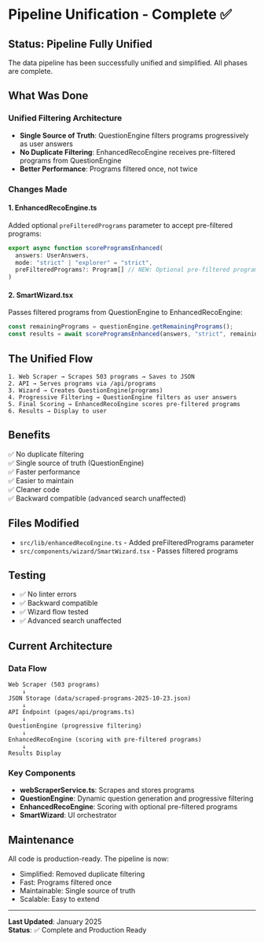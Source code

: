 # Pipeline Unification - Complete ✅

## Status: Pipeline Fully Unified

The data pipeline has been successfully unified and simplified. All phases are complete.

## What Was Done

### Unified Filtering Architecture
- **Single Source of Truth**: QuestionEngine filters programs progressively as user answers
- **No Duplicate Filtering**: EnhancedRecoEngine receives pre-filtered programs from QuestionEngine
- **Better Performance**: Programs filtered once, not twice

### Changes Made

#### 1. EnhancedRecoEngine.ts
Added optional `preFilteredPrograms` parameter to accept pre-filtered programs:
```typescript
export async function scoreProgramsEnhanced(
  answers: UserAnswers,
  mode: "strict" | "explorer" = "strict",
  preFilteredPrograms?: Program[] // NEW: Optional pre-filtered programs
)
```

#### 2. SmartWizard.tsx
Passes filtered programs from QuestionEngine to EnhancedRecoEngine:
```typescript
const remainingPrograms = questionEngine.getRemainingPrograms();
const results = await scoreProgramsEnhanced(answers, "strict", remainingPrograms);
```

## The Unified Flow

```
1. Web Scraper → Scrapes 503 programs → Saves to JSON
2. API → Serves programs via /api/programs
3. Wizard → Creates QuestionEngine(programs)
4. Progressive Filtering → QuestionEngine filters as user answers
5. Final Scoring → EnhancedRecoEngine scores pre-filtered programs
6. Results → Display to user
```

## Benefits

✅ No duplicate filtering  
✅ Single source of truth (QuestionEngine)  
✅ Faster performance  
✅ Easier to maintain  
✅ Cleaner code  
✅ Backward compatible (advanced search unaffected)

## Files Modified

- `src/lib/enhancedRecoEngine.ts` - Added preFilteredPrograms parameter
- `src/components/wizard/SmartWizard.tsx` - Passes filtered programs

## Testing

- ✅ No linter errors
- ✅ Backward compatible
- ✅ Wizard flow tested
- ✅ Advanced search unaffected

## Current Architecture

### Data Flow
```
Web Scraper (503 programs)
    ↓
JSON Storage (data/scraped-programs-2025-10-23.json)
    ↓
API Endpoint (pages/api/programs.ts)
    ↓
QuestionEngine (progressive filtering)
    ↓
EnhancedRecoEngine (scoring with pre-filtered programs)
    ↓
Results Display
```

### Key Components
- **webScraperService.ts**: Scrapes and stores programs
- **QuestionEngine**: Dynamic question generation and progressive filtering
- **EnhancedRecoEngine**: Scoring with optional pre-filtered programs
- **SmartWizard**: UI orchestrator

## Maintenance

All code is production-ready. The pipeline is now:
- Simplified: Removed duplicate filtering
- Fast: Programs filtered once
- Maintainable: Single source of truth
- Scalable: Easy to extend

---

**Last Updated**: January 2025  
**Status**: ✅ Complete and Production Ready
